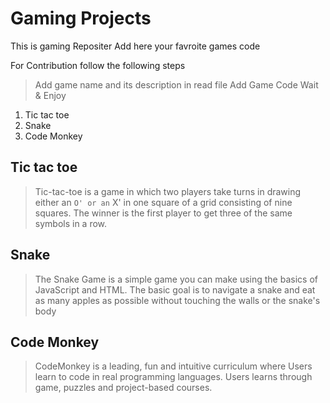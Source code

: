 # Gaming Projects
This is gaming Repositer 
Add here your favroite games code

For Contribution follow the following steps
> Add game name and its description in read file
> Add Game Code
> Wait & Enjoy 


1. Tic tac toe
2. Snake
3. Code Monkey

## Tic tac toe
> Tic-tac-toe is a game in which two players take turns in drawing either an ` O' or an ` X' in one square of a grid consisting of nine squares. The winner is the first player to get three of the same symbols in a row.


## Snake
> The Snake Game is a simple game you can make using the basics of JavaScript and HTML. 
> The basic goal is to navigate a snake and eat as many apples as possible without touching the walls or the snake's body


## Code Monkey
> CodeMonkey is a leading, fun and intuitive curriculum where Users learn to code in real programming languages.
> Users learns through game, puzzles and project-based courses.

